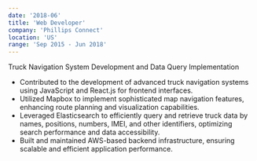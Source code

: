 ```yaml
---
date: '2018-06'
title: 'Web Developer'
company: 'Phillips Connect'
location: 'US'
range: 'Sep 2015 - Jun 2018'
---
```


Truck Navigation System Development and Data Query Implementation

- Contributed to the development of advanced truck navigation systems using JavaScript and React.js for frontend interfaces.
- Utilized Mapbox to implement sophisticated map navigation features, enhancing route planning and visualization capabilities.
- Leveraged Elasticsearch to efficiently query and retrieve truck data by names, positions, numbers, IMEI, and other identifiers, optimizing search performance and data accessibility.
- Built and maintained AWS-based backend infrastructure, ensuring scalable and efficient application performance.
